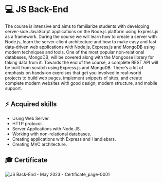 # 💻 JS Back-End 

The course is intensive and aims to familiarize students with developing server-side JavaScript applications on the Node.js platform using Express.js as a framework. During the course we will learn how to create a server with Node.js, learn the server-client architecture and how to make easy and fast data-driven web applications with Node.js, Express.js and MongoDB using modern techniques and tools. One of the most popular non-relational databases, MongoDB, will be covered along with the Mongoose library for taking data from it. Towards the end of the course, a complete REST API will be built from scratch using Express.js and MongoDB. There's a lot of emphasis on hands-on exercises that get you involved in real-world projects to build web pages, implement snippets of sites, and create complete modern websites with good design, modern structure, and mobile support.

## ⚡ Acquired skills 

  - Using Web Server.
  - HTTP protocol.
  - Server Applications with Node.JS.
  - Working with non-relational databases.
  - Creating applications with Express and Handlebars.
  - Creating MVC architecture.

## 🎓 Certificate

![JS Back-End - May 2023 - Certificate_page-0001](https://github.com/RosenDobrev10/SoftUni/assets/104829819/338c56b3-2fb1-4457-92de-98978365a754)

